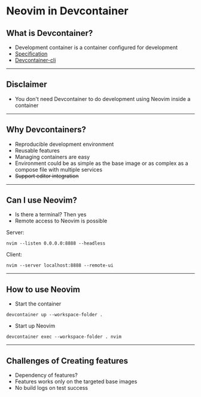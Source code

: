 # Neovim in Devcontainer

## What is Devcontainer?

- Development container is a container configured for development
- [Specification](https://containers.dev/implementors/spec/)
- [Devcontainer-cli](https://github.com/devcontainers/cli)

---

## Disclaimer

- You don't need Devcontainer to do development using Neovim inside a container

---

## Why Devcontainers?

- Reproducible development environment
- Reusable features
- Managing containers are easy
- Environment could be as simple as the base image or as complex as a compose file with multiple services
- ~~Support editor integration~~

---

## Can I use Neovim?

- Is there a terminal? Then yes
- Remote access to Neovim is possible

Server:

```shell
nvim --listen 0.0.0.0:8888 --headless
```

Client:

```shell
nvim --server localhost:8888 --remote-ui
```

---

## How to use Neovim

- Start the container

```
devcontainer up --workspace-folder .
```

- Start up Neovim

```
devcontainer exec --workspace-folder . nvim
```

---

## Challenges of Creating features

- Dependency of features?
- Features works only on the targeted base images
- No build logs on test success
